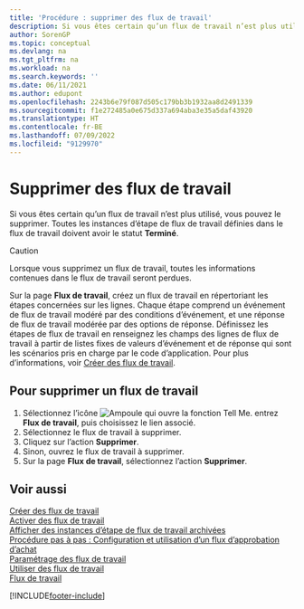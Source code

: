 ```yaml
---
title: 'Procédure : supprimer des flux de travail'
description: Si vous êtes certain qu’un flux de travail n’est plus utilisé, vous pouvez le supprimer. Toutes les instances d’étape de flux de travail définies dans leflux de travail doivent avoir le statut **Terminé**.
author: SorenGP
ms.topic: conceptual
ms.devlang: na
ms.tgt_pltfrm: na
ms.workload: na
ms.search.keywords: ''
ms.date: 06/11/2021
ms.author: edupont
ms.openlocfilehash: 2243b6e79f087d505c179bb3b1932aa8d2491339
ms.sourcegitcommit: f1e272485a0e675d337a694aba3e35a5daf43920
ms.translationtype: HT
ms.contentlocale: fr-BE
ms.lasthandoff: 07/09/2022
ms.locfileid: "9129970"
---
```

# <a name="delete-workflows"></a>Supprimer des flux de travail

Si vous êtes certain qu’un flux de travail n’est plus utilisé, vous pouvez le supprimer. Toutes les instances d’étape de flux de travail définies dans le flux de travail doivent avoir le statut **Terminé**.  

> [!CAUTION]  
> Lorsque vous supprimez un flux de travail, toutes les informations contenues dans le flux de travail seront perdues.  

Sur la page **Flux de travail**, créez un flux de travail en répertoriant les étapes concernées sur les lignes. Chaque étape comprend un événement de flux de travail modéré par des conditions d’événement, et une réponse de flux de travail modérée par des options de réponse. Définissez les étapes de flux de travail en renseignez les champs des lignes de flux de travail à partir de listes fixes de valeurs d’événement et de réponse qui sont les scénarios pris en charge par le code d’application. Pour plus d’informations, voir [Créer des flux de travail](across-how-to-create-workflows.md).  

## <a name="to-delete-a-workflow"></a>Pour supprimer un flux de travail

1. Sélectionnez l’icône ![Ampoule qui ouvre la fonction Tell Me.](media/ui-search/search_small.png "Dites-moi ce que vous voulez faire") entrez **Flux de travail**, puis choisissez le lien associé.  
2. Sélectionnez le flux de travail à supprimer.  
3. Cliquez sur l’action **Supprimer**.  
4. Sinon, ouvrez le flux de travail à supprimer.  
5. Sur la page **Flux de travail**, sélectionnez l’action **Supprimer**.  

## <a name="see-also"></a>Voir aussi

[Créer des flux de travail](across-how-to-create-workflows.md)  
[Activer des flux de travail](across-how-to-enable-workflows.md)  
[Afficher des instances d’étape de flux de travail archivées](across-how-to-view-archived-workflow-step-instances.md)  
[Procédure pas à pas : Configuration et utilisation d’un flux d’approbation d’achat](walkthrough-setting-up-and-using-a-purchase-approval-workflow.md)  
[Paramétrage des flux de travail](across-set-up-workflows.md)  
[Utiliser des flux de travail](across-use-workflows.md)  
[Flux de travail](across-workflow.md)  


[!INCLUDE[footer-include](includes/footer-banner.md)]